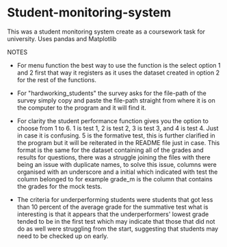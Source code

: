 # Student-monitoring-system
This was a student monitoring system create as a coursework task for university. Uses pandas and Matplotlib

NOTES
* For menu function the best way to use the function is the select option 1 and 2 first that way it registers as it uses the dataset created in option 2 for the rest of the functions.

* For "hardworking_students" the survey asks for the file-path of the survey simply copy and paste the file-path straight from where it is on the computer to the program and it will find it. 

* For clarity the student performance function gives you the option to choose from 1 to 6. 1 is test 1, 2 is test 2, 3 is test 3, and 4 is test 4. Just in case it is confusing. 5 is the formative test, this is further clarified in the program but it will be reiterated in the README file just in case. This format is the same for the dataset containing all of the grades and results for questions, there was a struggle joining the files with there being an issue with duplicate names, to solve this issue, columns were organised with an underscore and a initial which indicated with test the column belonged to for example grade_m is the column that contains the grades for the mock tests. 

* The criteria for underperforming students were students that got less than 10 percent of the average grade for the summative test what is interesting is that it appears that the underperformers' lowest grade tended to be in the first test which may indicate that those that did not do as well were struggling from the start, suggesting that students may need to be checked up on early. 

